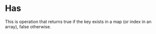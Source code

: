 # Has

This is operation that returns true if the key exists in a map (or index in an array), false otherwise.
